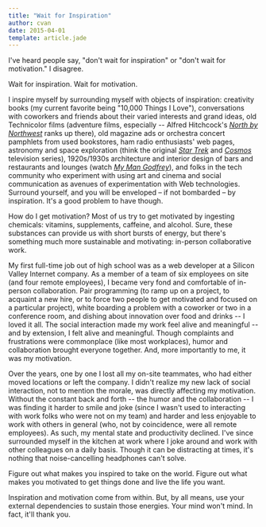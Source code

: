 ```yaml
---
title: "Wait for Inspiration"
author: cvan
date: 2015-04-01
template: article.jade
---
```


I've heard people say, "don't wait for inspiration" or "don't wait for motivation." I disagree.

Wait for inspiration. Wait for motivation.

<span class="more"></span>

I inspire myself by surrounding myself with objects of inspiration: creativity books (my current favorite being "10,000 Things I Love"), conversations with coworkers and friends about their varied interests and grand ideas, old Technicolor films (adventure films, especially -- Alfred Hitchcock's [_North by Northwest_](http://www.imdb.com/title/tt0053125/) ranks up there), old magazine ads or orchestra concert pamphlets from used bookstores, ham radio enthusiasts' web pages, astronomy and space exploration (think the original [_Star Trek_](http://www.imdb.com/title/tt0060028/) and [_Cosmos_](http://www.imdb.com/title/tt0081846/) television series), 1920s/1930s architecture and interior design of bars and restaurants and lounges (watch [_My Man Godfrey_](http://www.imdb.com/title/tt0028010/)), and folks in the tech community who experiment with using art and cinema and social communication as avenues of experimentation with Web technologies. Surround yourself, and you will be enveloped – if not bombarded – by inspiration. It's a good problem to have though.

How do I get motivation? Most of us try to get motivated by ingesting chemicals: vitamins, supplements, caffeine, and alcohol. Sure, these substances can provide us with short bursts of energy, but there's something much more sustainable and motivating: in-person collaborative work.

My first full-time job out of high school was as a web developer at a Silicon Valley Internet company. As a member of a team of six employees on site (and four remote employees), I became very fond and comfortable of in-person collaboration. Pair programming (to ramp up on a project, to acquaint a new hire, or to force two people to get motivated and focused on a particular project), white boarding a problem with a coworker or two in a conference room, and dishing about innovation over food and drinks -- I loved it all. The social interaction made my work feel alive and meaningful -- and by extension, I felt alive and meaningful. Though complaints and frustrations were commonplace (like most workplaces), humor and collaboration brought everyone together. And, more importantly to me, it was my motivation.

Over the years, one by one I lost all my on-site teammates, who had either moved locations or left the company. I didn't realize my new lack of social interaction, not to mention the morale, was directly affecting my motivation. Without the constant back and forth -- the humor and the collaboration -- I was finding it harder to smile and joke (since I wasn't used to interacting with work folks who were not on my team) and harder and less enjoyable to work with others in general (who, not by coincidence, were all remote employees). As such, my mental state and productivity declined. I've since surrounded myself in the kitchen at work where I joke around and work with other colleagues on a daily basis. Though it can be distracting at times, it's nothing that noise-cancelling headphones can't solve.

Figure out what makes you inspired to take on the world. Figure out what makes you motivated to get things done and live the life you want.

Inspiration and motivation come from within. But, by all means, use your external dependencies to sustain those energies. Your mind won't mind. In fact, it'll thank you.
